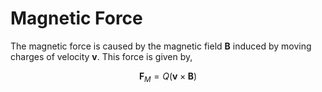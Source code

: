 #  Magnetic Force

The magnetic force is caused by the magnetic field $\boldsymbol B$ induced by moving charges of velocity $\boldsymbol v$. This force is given by,

$$
\boldsymbol F_M = Q\left(\boldsymbol v \times \boldsymbol B \right)
$$